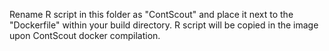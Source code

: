 Rename R script in this folder as "ContScout" and place it next to the "Dockerfile" within your build directory. R script will be copied in the image upon ContScout docker compilation.
